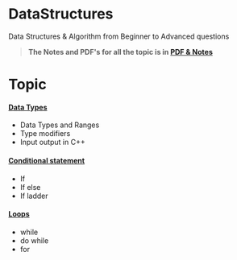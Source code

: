 # DataStructures
Data Structures &amp; Algorithm from Beginner to Advanced questions

> **The Notes and PDF's for all the topic is in [PDF & Notes](https://github.com/Navu4/DataStructures/tree/main/PDF%20%26%20Notes)**

# Topic
#### [Data Types](https://github.com/Navu4/DataStructures/tree/main/Data%20Types)
- Data Types and Ranges
-  Type modifiers
- Input output in C++
#### [Conditional statement](https://github.com/Navu4/DataStructures/tree/main/Conditional%20statement)
- If 
- If else
- If ladder
#### [Loops](https://github.com/Navu4/DataStructures/tree/main/Loops)
- while 
- do while
- for

